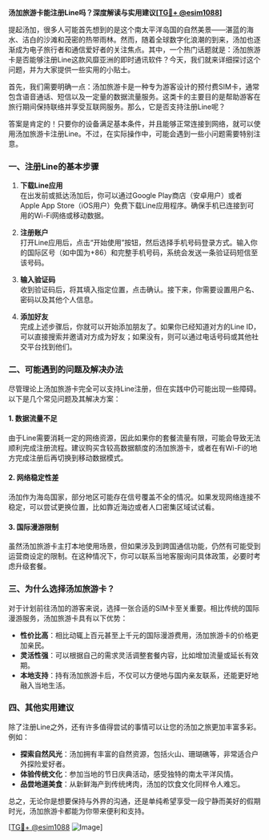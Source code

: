 **汤加旅游卡能注册Line吗？深度解读与实用建议[[TG💪+ @esim1088](https://t.me/s/esim1088)]**

提起汤加，很多人可能首先想到的是这个南太平洋岛国的自然美景——湛蓝的海水、洁白的沙滩和茂密的热带雨林。然而，随着全球数字化浪潮的到来，汤加也逐渐成为电子旅行者和通信爱好者的关注焦点。其中，一个热门话题就是：汤加旅游卡是否能够注册Line这款风靡亚洲的即时通讯软件？今天，我们就来详细探讨这个问题，并为大家提供一些实用的小贴士。

首先，我们需要明确一点：汤加旅游卡是一种专为游客设计的预付费SIM卡，通常包含语音通话、短信以及一定量的数据流量服务。这类卡的主要目的是帮助游客在旅行期间保持联络并享受互联网服务。那么，它是否支持注册Line呢？

答案是肯定的！只要你的设备满足基本条件，并且能够正常连接到网络，就可以使用汤加旅游卡注册Line。不过，在实际操作中，可能会遇到一些小问题需要特别注意。

### 一、注册Line的基本步骤

1. **下载Line应用**  
   在出发前或抵达汤加后，你可以通过Google Play商店（安卓用户）或者Apple App Store（iOS用户）免费下载Line应用程序。确保手机已连接到可用的Wi-Fi网络或移动数据。

2. **注册账户**  
   打开Line应用后，点击“开始使用”按钮，然后选择手机号码登录方式。输入你的国际区号（如中国为+86）和完整手机号码，系统会发送一条验证码短信至该号码。

3. **输入验证码**  
   收到验证码后，将其填入指定位置，点击确认。接下来，你需要设置用户名、密码以及其他个人信息。

4. **添加好友**  
   完成上述步骤后，你就可以开始添加朋友了。如果你已经知道对方的Line ID，可以直接搜索并邀请对方成为好友；如果没有，则可以通过电话号码或其他社交平台找到他们。

### 二、可能遇到的问题及解决办法

尽管理论上汤加旅游卡完全可以支持Line注册，但在实践中仍可能出现一些障碍。以下是几个常见问题及其解决方案：

#### 1. 数据流量不足
由于Line需要消耗一定的网络资源，因此如果你的套餐流量有限，可能会导致无法顺利完成注册流程。建议购买含较高数据额度的汤加旅游卡，或者在有Wi-Fi的地方完成注册后再切换到移动数据模式。

#### 2. 网络稳定性差
汤加作为海岛国家，部分地区可能存在信号覆盖不全的情况。如果发现网络连接不稳定，可以尝试更换位置，比如靠近海边或者人口密集区域试试看。

#### 3. 国际漫游限制
虽然汤加旅游卡主打本地使用场景，但如果涉及到跨国通信功能，仍然有可能受到运营商设定的限制。在这种情况下，你可以联系当地客服询问具体政策，必要时考虑升级套餐。

### 三、为什么选择汤加旅游卡？

对于计划前往汤加的游客来说，选择一张合适的SIM卡至关重要。相比传统的国际漫游服务，汤加旅游卡具有以下优势：

- **性价比高**：相比动辄上百元甚至上千元的国际漫游费用，汤加旅游卡的价格更加亲民。
- **灵活性强**：可以根据自己的需求灵活调整套餐内容，比如增加流量或延长有效期。
- **本地支持**：持有汤加旅游卡后，不仅可以方便地与国内亲友联系，还能更好地融入当地生活。

### 四、其他实用建议

除了注册Line之外，还有许多值得尝试的事情可以让您的汤加之旅更加丰富多彩。例如：

- **探索自然风光**：汤加拥有丰富的自然资源，包括火山、珊瑚礁等，非常适合户外探险爱好者。
- **体验传统文化**：参加当地的节日庆典活动，感受独特的南太平洋风情。
- **品尝地道美食**：从新鲜海产到传统烤肉，汤加的饮食文化同样令人难忘。

总之，无论你是想要保持与外界的沟通，还是单纯希望享受一段宁静而美好的假期时光，汤加旅游卡都能为你带来便利和支持。

[[TG💪+ @esim1088](https://t.me/s/esim1088) ![Image](https://i.postimg.cc/4NQfJmqS/Snipaste-2025-05-13-00-14-12.png)]
